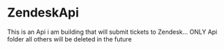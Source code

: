 # ZendeskApi
This is an Api i am building that will submit tickets to Zendesk... ONLY Api folder all others will be deleted in the future
